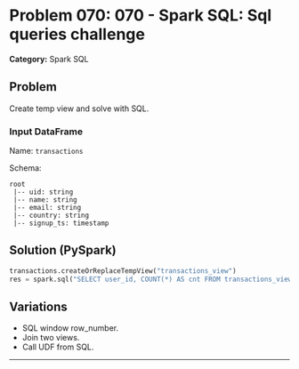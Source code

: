 # Problem 070: 070 - Spark SQL: Sql queries challenge

**Category:** Spark SQL

## Problem
Create temp view and solve with SQL.

### Input DataFrame
Name: `transactions`

Schema:
```
root
 |-- uid: string
 |-- name: string
 |-- email: string
 |-- country: string
 |-- signup_ts: timestamp
```

## Solution (PySpark)
```python
transactions.createOrReplaceTempView("transactions_view")
res = spark.sql("SELECT user_id, COUNT(*) AS cnt FROM transactions_view GROUP BY user_id")
```

## Variations
- SQL window row_number.
- Join two views.
- Call UDF from SQL.

---
